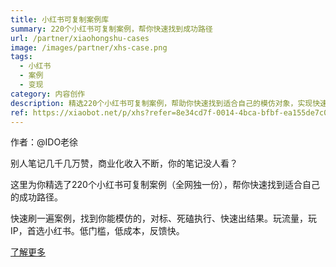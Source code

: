 ```yaml
---
title: 小红书可复制案例库
summary: 220个小红书可复制案例，帮你快速找到成功路径
url: /partner/xiaohongshu-cases
image: /images/partner/xhs-case.png
tags:
  - 小红书
  - 案例
  - 变现
category: 内容创作
description: 精选220个小红书可复制案例，帮助你快速找到适合自己的模仿对象，实现快速增长。
ref: https://xiaobot.net/p/xhs?refer=8e34cd7f-0014-4bca-bfbf-ea155de7c005
---
```


作者：@IDO老徐

别人笔记几千几万赞，商业化收入不断，你的笔记没人看？

这里为你精选了220个小红书可复制案例（全网独一份），帮你快速找到适合自己的成功路径。

快速刷一遍案例，找到你能模仿的，对标、死磕执行、快速出结果。玩流量，玩IP，首选小红书。低门槛，低成本，反馈快。

[了解更多](https://xiaobot.net/p/xhs?refer=8e34cd7f-0014-4bca-bfbf-ea155de7c005)
